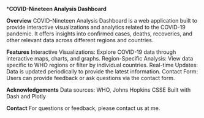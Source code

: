 ***COVID-Nineteen Analysis Dashboard**

**Overview**
COVID-Nineteen Analysis Dashboard is a web application built to provide interactive visualizations and analytics related to the COVID-19 pandemic. It offers insights into confirmed cases, deaths, recoveries, and other relevant data across different regions and countries.

**Features**
Interactive Visualizations: Explore COVID-19 data through interactive maps, charts, and graphs.
Region-Specific Analysis: View data specific to WHO regions or filter by individual countries.
Real-time Updates: Data is updated periodically to provide the latest information.
Contact Form: Users can provide feedback or ask questions via the contact form.


**Acknowledgements**
Data sources: WHO, Johns Hopkins CSSE
Built with Dash and Plotly

**Contact**
For questions or feedback, please contact us at me.